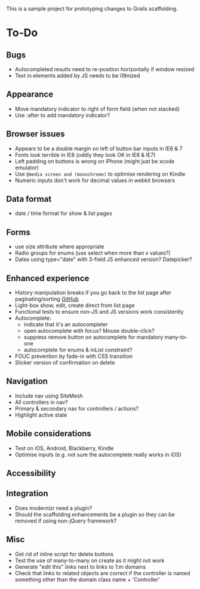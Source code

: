 This is a sample project for prototyping changes to Grails scaffolding.

# To-Do

## Bugs

 * Autocompleted results need to re-position horizontally if window resized
 * Text in elements added by JS needs to be i18nized

## Appearance

 * Move mandatory indicator to right of form field (when not stacked)
 * Use :after to add mandatory indicator?

## Browser issues

 * Appears to be a double margin on left of button bar inputs in IE6 & 7
 * Fonts look terrible in IE8 (oddly they look OK in IE6 & IE7)
 * Left padding on buttons is wrong on iPhone (might just be xcode emulator)
 * Use `@media screen and (monochrome)` to optimise rendering on Kindle
 * Numeric inputs don't work for decimal values in webkit browsers

## Data format

 * date / time format for show & list pages

## Forms

 * use size attribute where appropriate
 * Radio groups for enums (use select when more than x values?)
 * Dates using type="date" with 3-field JS enhanced version? Datepicker?

## Enhanced experience

 * History manipulation breaks if you go back to the list page after paginating/sorting [GitHub](https://github.com/robfletcher/grails-scaffolding/issues/#issue/2)
 * Light-box show, edit, create direct from list page
 * Functional tests to ensure non-JS and JS versions work consistently
 * Autocomplete:
    * indicate that it's an autocompleter
    * open autocomplete with focus? Mouse double-click?
    * suppress remove button on autocomplete for mandatory many-to-one
    * autocomplete for enums & inList constraint?
 * FOUC prevention by fade-in with CSS transition
 * Slicker version of confirmation on delete

## Navigation

 * Include nav using SiteMesh
 * All controllers in nav?
 * Primary & secondary nav for controllers / actions?
 * Highlight active state

## Mobile considerations

 * Test on iOS, Android, Blackberry, Kindle
 * Optimise inputs (e.g. not sure the autocomplete really works in iOS)

## Accessibility

## Integration

 * Does modernizr need a plugin?
 * Should the scaffolding enhancements be a plugin so they can be removed if using non-jQuery framework?

## Misc

 * Get rid of inline script for delete buttons
 * Test the use of many-to-many on create as it might not work
 * Generate "edit this" links next to links to 1:m domains
 * Check that links to related objects are correct if the controller is named something other than the domain class name + 'Controller'
